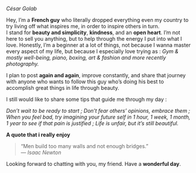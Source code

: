 *César Golab*

Hey, I’m a **French guy** who literally dropped everything even my country to try living off what inspires me, in order to inspire others in turn.  
I stand for **beauty and simplicity**, **kindness**, and an **open heart**. I’m not here to sell you anything, but to help through the energy I put into what I love.
  Honestly, I’m a beginner at a lot of things, not because I wanna master every aspect of my life, but because I especially love trying as : *Gym & mostly well-being, piano, boxing, art & fashion and more recently photography.* 

  I plan to post **again and again**, improve constantly, and share that journey with anyone who wants to follow this guy who’s doing his best to accomplish great things in life through beauty.

I still would like to share some tips that guide me through my day :

*Don’t wait to be ready to start ; Don’t fear others’ opinions, embrace them ; When you feel bad, try imagining your future self in 1 hour, 1 week, 1 month, 1 year to see if that pain is justified ; Life is unfair, but it’s still beautiful.*

 **A quote that i really enjoy** 
> “Men build too many walls and not enough bridges.”  
> — *Isaac Newton*



Looking forward to chatting with you, my friend.
Have a **wonderful day**.  
